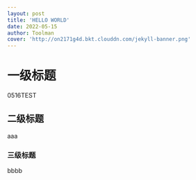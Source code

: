 ```yaml
---
layout: post
title: 'HELLO WORLD'
date: 2022-05-15
author: Toolman
cover: 'http://on2171g4d.bkt.clouddn.com/jekyll-banner.png'
---
```


# 一级标题

0516TEST

## 二级标题

aaa

### 三级标题

bbbb

